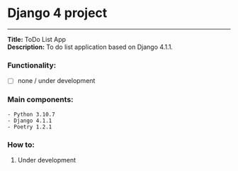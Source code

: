 # Django 4 project
___
**Title:** ToDo List App \
**Description:** To do list application based on Django 4.1.1.


### Functionality:
- [ ] none / under development


### Main components:

    - Python 3.10.7
    - Django 4.1.1
    - Poetry 1.2.1

###
### How to:

1. Under development

[//]: # (1. Virtual environment creation)

[//]: # (   - Python 3.10.7 must be installed and available in PATH env-var of your system. )

[//]: # (     See https://www.python.org/about/gettingstarted/ for instruction.)

[//]: # (   - Install python package "venv". `python3 -m pip install venv` )

[//]: # (   - Create venv `python3 -m venv venv`)

[//]: # (   - Activate venv `. /venv/bin/activate`)
